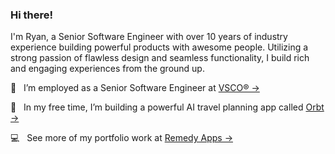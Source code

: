 ### Hi there!

I'm Ryan, a Senior Software Engineer with over 10 years of industry experience building powerful products with awesome people.  Utilizing a strong passion of flawless design and seamless functionality, I build rich and engaging experiences from the ground up.

:briefcase: &nbsp; I’m employed as a Senior Software Engineer at [VSCO&reg; &rarr;](https://www.vsco.co)

:test_tube: &nbsp; In my free time, I’m building a powerful AI travel planning app called [Orbt &rarr;](https://www.orbtapp.com)

:computer: &nbsp; See more of my portfolio work at [Remedy Apps &rarr;](https://www.startremedy.com)
